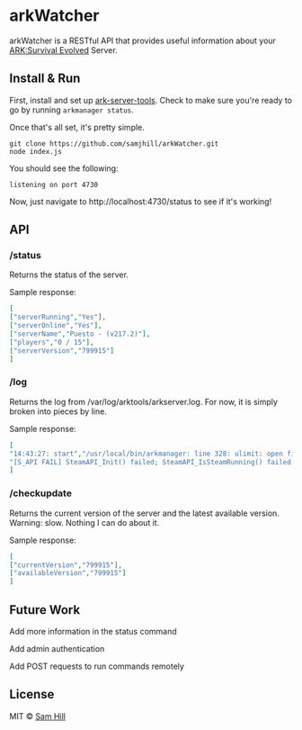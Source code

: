 # arkWatcher
arkWatcher is a RESTful API that provides useful information about your [ARK:Survival Evolved](http://store.steampowered.com/app/346110/) Server.


## Install & Run

First, install and set up [ark-server-tools](https://github.com/FezVrasta/ark-server-tools). Check to make sure you're ready to go by running `arkmanager status`. 

Once that's all set, it's pretty simple.

```shell
git clone https://github.com/samjhill/arkWatcher.git
node index.js
```

You should see the following:
```shell
listening on port 4730
```
Now, just navigate to http://localhost:4730/status to see if it's working!


## API

### /status

Returns the status of the server.

Sample response:
```json
[
["serverRunning","Yes"],
["serverOnline","Yes"],
["serverName","Puesto - (v217.2)"],
["players","0 / 15"],
["serverVersion","799915"]
]
```
### /log

Returns the log from /var/log/arktools/arkserver.log. For now, it is simply broken into pieces by line.

Sample response:
```json
[
"14:43:27: start","/usr/local/bin/arkmanager: line 328: ulimit: open files: cannot modify limit: Operation not permitted",
"[S_API FAIL] SteamAPI_Init() failed; SteamAPI_IsSteamRunning() failed."
]
```

### /checkupdate

Returns the current version of the server and the latest available version.
Warning: slow. Nothing I can do about it.

Sample response:
```json
[
["currentVersion","799915"],
["availableVersion","799915"]
]
```

## Future Work
Add more information in the status command

Add admin authentication

Add POST requests to run commands remotely

## License

MIT © [Sam Hill](https://github.com/samjhill)
